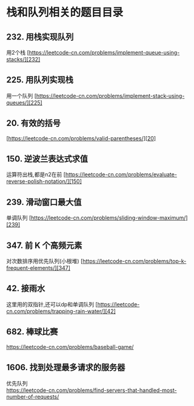 # 栈和队列相关的题目目录

## 232. 用栈实现队列

用2个栈
[https://leetcode-cn.com/problems/implement-queue-using-stacks/][232]

## 225. 用队列实现栈

用一个队列
[https://leetcode-cn.com/problems/implement-stack-using-queues/][225]

## 20. 有效的括号

[https://leetcode-cn.com/problems/valid-parentheses/][20]

## 150. 逆波兰表达式求值

运算符出栈,都是n2在前
[https://leetcode-cn.com/problems/evaluate-reverse-polish-notation/][150]

## 239. 滑动窗口最大值

单调队列
[https://leetcode-cn.com/problems/sliding-window-maximum/][239]

## 347. 前 K 个高频元素

对次数排序用优先队列(小根堆)
[https://leetcode-cn.com/problems/top-k-frequent-elements/][347]

## 42. 接雨水

这里用的双指针,还可以dp和单调队列
[https://leetcode-cn.com/problems/trapping-rain-water/][42]

## 682. 棒球比赛

https://leetcode-cn.com/problems/baseball-game/

## 1606. 找到处理最多请求的服务器

优先队列  
https://leetcode-cn.com/problems/find-servers-that-handled-most-number-of-requests/